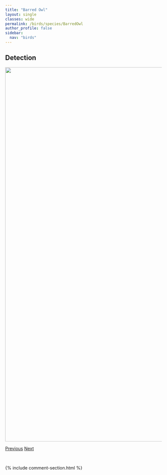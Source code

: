 ```yaml
---
title: "Barred Owl"
layout: single
classes: wide
permalink: /birds/species/BarredOwl
author_profile: false
sidebar:
  nav: "birds"
---
```


<h2>Detection</h2>

<a href="https://drive.google.com/uc?export=view&id=1N_iRoU4A2b9Mn8y0omiO_Ry0f3d1odaI">
<img src="https://drive.google.com/uc?export=view&id=1N_iRoU4A2b9Mn8y0omiO_Ry0f3d1odaI" height = "1200" width = "800">
</a>

<a href="/birds/species/AmericanThreetoedWoodpecker/" class="pagination--pager" title="American Three-toed Woodpecker">Previous</a> <a href="/birds/species/BaldEagle/" class="pagination--pager" title="Bald Eagle">Next</a>

<p>&nbsp;</p>

{% include comment-section.html %}
